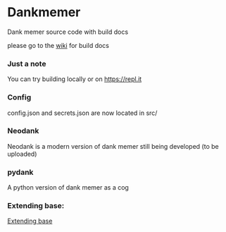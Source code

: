 # Dankmemer
 Dank memer source code with build docs

please go to the <a href="https://github.com/Eris9/Dankmemer/wiki">wiki</a> for build docs

### Just a note
You can try building locally or on https://repl.it

### Config

config.json and secrets.json are now located in src/

### Neodank
Neodank is a modern version of dank memer still being developed (to be uploaded)

### pydank
A python version of dank memer as a cog

### Extending base:
<a href= "https://github.com/Apollyon9/Dankmemer/wiki/Extend-Base"> Extending base </a>

